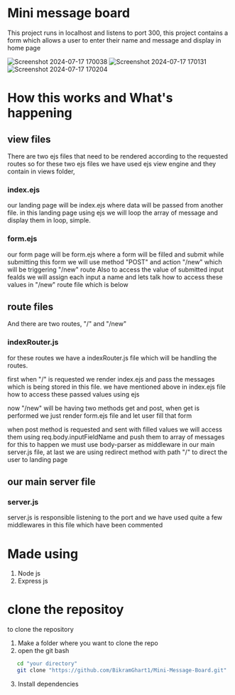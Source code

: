 # Mini message board
This project runs in localhost and listens to port 300,
this project contains a form which allows a user to enter their name and message and display in home page


![Screenshot 2024-07-17 170038](https://github.com/user-attachments/assets/4d3f7e6e-b759-4352-8d24-bec3fb09cb4b)
![Screenshot 2024-07-17 170131](https://github.com/user-attachments/assets/df539485-6a7b-45ad-9041-a98608a5e842)
![Screenshot 2024-07-17 170204](https://github.com/user-attachments/assets/6863a274-dbeb-4e56-8a4a-cb68044d6e31)

# How this works and What's happening
## view files
There are two ejs files that need to be rendered according to the requested routes
so for these two ejs files we have used ejs view engine and they contain in views folder,

### index.ejs
 our landing page will be index.ejs where data will be passed from another file.
 in this landing page using ejs we will loop the array of message and display them in loop, simple.

### form.ejs
 our form page will be form.ejs where a form will be filled and submit 
 while submitting this form we will use method "POST" and action "/new" which will be triggering "/new" route
 Also to access the value of submitted input fealds we will assign each input a name and lets talk how to access these values in "/new" route file which is below

## route files
And there are two routes, "/" and "/new"
### indexRouter.js
for these routes we have a indexRouter.js file which will be handling the routes.

first when "/" is requested we render index.ejs and pass the messages which is being stored in this file. we have mentioned above in index.ejs file how to access
these passed values using ejs

now "/new" will be having two methods get and post, when get is performed we just render form.ejs file and let user fill that form

when post method is requested and sent with filled values we will access them using req.body.inputFieldName and push them to array of messages
for this to happen we must use body-parser as middleware in our main server.js file, at last we are using redirect method with path "/" to direct the user to landing page

## our main server file
### server.js
server.js is responsible listening to the port and we have used quite a few middlewares in this file which have been commented 

# Made using
1. Node js
2. Express js

# clone the repositoy 
to clone the repository 
1. Make a folder where you want to clone the repo
2. open the git bash
```bash
   cd "your directory"
   git clone "https://github.com/BikramGhart1/Mini-Message-Board.git"
```
3. Install dependencies
